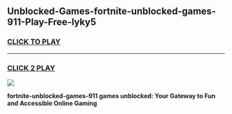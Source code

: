 
## Unblocked-Games-fortnite-unblocked-games-911-Play-Free-lyky5
<h3>
<a href="https://premium76.site?title=fortnite-unblocked-games-911&ref=18A1">CLICK TO PLAY</a></h3>
<hr>

<h3>
<a href="https://premium76.site?title=fortnite-unblocked-games-911&ref=18A1">CLICK 2 PLAY</a>
  
</h3>

<a href="https://premium76.site?title=fortnite-unblocked-games-911&ref=18A1"><img src="https://clearcache.store/games.png"></a>


**fortnite-unblocked-games-911 games unblocked: Your Gateway to Fun and Accessible Online Gaming**
